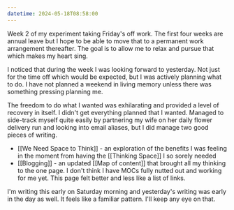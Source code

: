 ```yaml
---
datetime: 2024-05-18T08:58:00
---
```

Week 2 of my experiment taking Friday's off work. The first four weeks are annual leave but I hope to be able to move that to a permanent work arrangement thereafter. The goal is to allow me to relax and pursue that which makes my heart sing.

I noticed that during the week I was looking forward to yesterday. Not just for the time off which would be expected, but I was actively planning what to do. I have not planned a weekend in living memory unless there was something pressing planning me.

The freedom to do what I wanted was exhilarating and provided a level of recovery in itself. I didn't get everything planned that I wanted. Managed to side-track myself quite easily by partnering my wife on her daily flower delivery run and looking into email aliases, but I did manage two good pieces of writing.

- [[We Need Space to Think]] - an exploration of the benefits I was feeling in the moment from having the [[Thinking Space]] I so sorely needed
- [[Blogging]] - an updated [[Map of content]] that brought all my thinking to the one page. I don't think I have MOCs fully nutted out and working for me yet. This page felt better and less like a list of links.

I'm writing this early on Saturday morning and yesterday's writing was early in the day as well. It feels like a familiar pattern. I'll keep any eye on that.